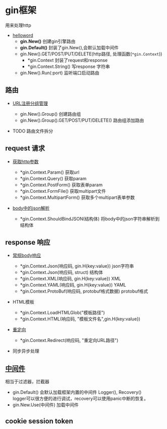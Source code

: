 # gin框架
用来处理http

- [helloword](./helloword.go)
  - **gin.New()**  创建gin引擎路由
  - **gin.Default()**  封装了gin.New(),会默认加载中间件
  - gin.New().GET/POST/PUT/DELETE(http路径, 处理函数(`*gin.Context`))
    - *gin.Context    封装了request和response
    - *gin.Context.String()    写response 字符串
  - gin.New().Run(:port)  监听端口启动路由
  
## 路由
- [URL注册分组管理](./routesGroup.go)
  - gin.New().Group()  创建路由组
  - gin.New().Group().GET/POST/PUT/DELETE()  路由组添加路由


- TODO 路由文件拆分


## request 请求
- [获取http参数](./request/param.go)
    - *gin.Context.Param()		获取url
    - *gin.Context.Query()		获取param
    - *gin.Context.PostForm()		获取表单param
    - *gin.Context.FormFile()		获取multipart文件
    - *gin.Context.MultipartForm()	获取多个multipart表单参数

- [body中的json解析](./request/json.go)
  - *gin.Context.ShouldBindJSON(结构体)  将body中的json字符串解析到结构体

## response 响应
- [常规body响应](./response/response.go)
  - *gin.Context.Json(响应码, gin.H{key:value})     json字符串
  - *gin.Context.Json(响应码, struct)      结构体
  - *gin.Context.XML(响应码, gin.H{key:value})      XML
  - *gin.Context.YAML(响应码, gin.H{key:value})      YAML
  - *gin.Context.ProtoBuf(响应码, protobuf格式数据)      protobuf格式

- HTML模板
  - *gin.Context.LoadHTMLGlob("模板路径")
  - *gin.Context.HTML(响应码, "模板文件名",gin.H{key:value})

- [重定向](./response/redirect.go)
  - *gin.Context.Redirect(响应码, "重定向URL路径")

- 同步异步处理

## [中间件](./middleWare/middleWare.go)
相当于过滤器，拦截器
- gin.Default() 会默认加载框架内置的中间件 Logger(), Recovery()\
  logger可以很方便的进行调试，recovery可以使用panic中断的恢复。
- gin.New.Use(中间件)  加载中间件

## cookie session token